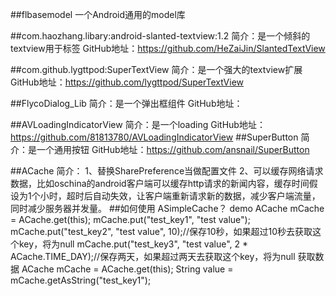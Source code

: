 ##flbasemodel
一个Android通用的model库

##com.haozhang.libary:android-slanted-textview:1.2
简介：是一个倾斜的textview用于标签
GitHub地址：https://github.com/HeZaiJin/SlantedTextView

##com.github.lygttpod:SuperTextView
简介：是一个强大的textview扩展
GitHub地址：https://github.com/lygttpod/SuperTextView

##FlycoDialog_Lib
简介：是一个弹出框组件
GitHub地址：

##AVLoadingIndicatorView
简介：是一个loading
GitHub地址：https://github.com/81813780/AVLoadingIndicatorView
##SuperButton
简介：是一个通用按钮
GitHub地址：https://github.com/ansnail/SuperButton

##ACache
简介：
1、替换SharePreference当做配置文件
2、可以缓存网络请求数据，比如oschina的android客户端可以缓存http请求的新闻内容，缓存时间假设为1个小时，超时后自动失效，让客户端重新请求新的数据，减少客户端流量，同时减少服务器并发量。
##如何使用 ASimpleCache？ demo
ACache mCache = ACache.get(this);
mCache.put("test_key1", "test value");
mCache.put("test_key2", "test value", 10);//保存10秒，如果超过10秒去获取这个key，将为null
mCache.put("test_key3", "test value", 2 * ACache.TIME_DAY);//保存两天，如果超过两天去获取这个key，将为null
获取数据
ACache mCache = ACache.get(this);
String value = mCache.getAsString("test_key1");
